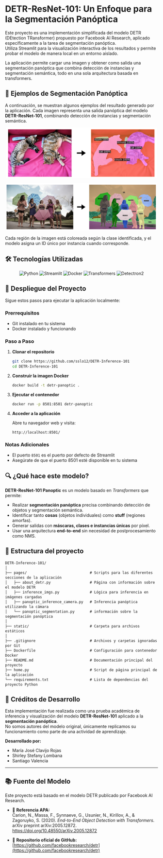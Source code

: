 # DETR-ResNet-101: Un Enfoque para la Segmentación Panóptica
Este proyecto es una implementación simplificada del modelo DETR (DEtection TRansformer) propuesto por Facebook AI Research, aplicado específicamente a la tarea de segmentación panóptica.  
Utiliza Streamlit para la visualización interactiva de los resultados y permite probar el modelo de manera local en un entorno aislado.

La aplicación permite cargar una imagen y obtener como salida una segmentación panóptica que combina detección de instancias y segmentación semántica, todo en una sola arquitectura basada en transformers.

## 📸 Ejemplos de Segmentación Panóptica

A continuación, se muestran algunos ejemplos del resultado generado por la aplicación. Cada imagen representa una salida panóptica del modelo **DETR-ResNet-101**, combinando detección de instancias y segmentación semántica.

<p align="center">
  <img src="static/panoptic_example1.png" alt="Ejemplo de segmentación 1" width="500"/>
</p>

<p align="center">
  <img src="static/panoptic_example2.png" alt="Ejemplo de segmentación 2" width="500"/>
</p>

Cada región de la imagen está coloreada según la clase identificada, y el modelo asigna un ID único por instancia cuando corresponde.

## 🛠️ Tecnologías Utilizadas

<p align="center">
  <img src="https://img.shields.io/badge/Python-3776AB?style=for-the-badge&logo=python&logoColor=white" alt="Python" />
  <img src="https://img.shields.io/badge/Streamlit-FF4B4B?style=for-the-badge&logo=streamlit&logoColor=white" alt="Streamlit" />
  <img src="https://img.shields.io/badge/Docker-2496ED?style=for-the-badge&logo=docker&logoColor=white" alt="Docker" />
  <img src="https://img.shields.io/badge/Transformers-HuggingFace-yellow?style=for-the-badge&logo=huggingface&logoColor=black" alt="Transformers" />
  <img src="https://img.shields.io/badge/Detectron2-Facebook-1877F2?style=for-the-badge&logo=facebook&logoColor=white" alt="Detectron2" />
</p>

## 🚀 Despliegue del Proyecto

Sigue estos pasos para ejecutar la aplicación localmente:

### Prerrequisitos
- Git instalado en tu sistema
- Docker instalado y funcionando

### Paso a Paso

1. **Clonar el repositorio**
   ```bash
   git clone https://github.com/sslo12/DETR-Inference-101
   cd DETR-Inference-101
   ```

2. **Construir la imagen Docker**
   ```bash
   docker build -t detr-panoptic .
   ```

3. **Ejecutar el contenedor**
   ```bash
   docker run -p 8501:8501 detr-panoptic
   ```

4. **Acceder a la aplicación**
   
   Abre tu navegador web y visita:
   ```
   http://localhost:8501/
   ```

### Notas Adicionales
- El puerto `8501` es el puerto por defecto de Streamlit
- Asegúrate de que el puerto 8501 esté disponible en tu sistema

## 🔍 ¿Qué hace este modelo?
**DETR-ResNet-101 Panoptic** es un modelo basado en *Transformers* que permite:

- Realizar **segmentación panóptica** precisa combinando detección de objetos y segmentación semántica.
- Identificar tanto **cosas** (objetos individuales) como **stuff** (regiones amorfas).
- Generar salidas con **máscaras, clases e instancias únicas** por píxel.
- Usar una arquitectura **end-to-end** sin necesidad de postprocesamiento como NMS.

## 📁 Estructura del proyecto
```
DETR-Inference-101/
│
├── pages/                             # Scripts para las diferentes secciones de la aplicación
│   ├── about_detr.py                  # Página con información sobre el modelo DETR
│   ├── inference_imgs.py              # Lógica para inferencia en imágenes cargadas
│   ├── panoptic_inference_camera.py   # Inferencia panóptica utilizando la cámara
│   └── panoptic_segmentation.py       # información sobre la segmentación panóptica
│
├── static/                            # Carpeta para archivos estáticos
│
├── .gitignore                         # Archivos y carpetas ignoradas por Git
├── Dockerfile                         # Configuración para contenedor Docker
├── README.md                          # Documentación principal del proyecto 
├── home.py                            # Script de página principal de la aplicación
└── requirements.txt                   # Lista de dependencias del proyecto Python 
```
## 👥 Créditos de Desarrollo

Esta implementación fue realizada como una prueba académica de inferencia y visualización del modelo **DETR-ResNet-101** aplicado a la **segmentación panóptica**.  
No somos autores del modelo original, únicamente replicamos su funcionamiento como parte de una actividad de aprendizaje.

**Desarrollado por:**

- María José Clavijo Rojas  
- Shirley Stefany Lombana
- Santiago Valencia
---

## 📚 Fuente del Modelo

Este proyecto está basado en el modelo DETR publicado por Facebook AI Research.

- 📄 **Referencia APA:**  
  Carion, N., Massa, F., Synnaeve, G., Usunier, N., Kirillov, A., & Zagoruyko, S. (2020). *End-to-End Object Detection with Transformers*. arXiv preprint arXiv:2005.12872. https://doi.org/10.48550/arXiv.2005.12872

- 🔗 **Repositorio oficial de GitHub:**  
  [https://github.com/facebookresearch/detr](https://github.com/facebookresearch/detr)
